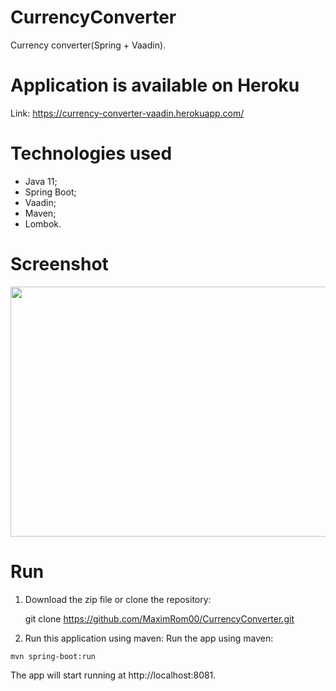 # CurrencyConverter
Currency converter(Spring + Vaadin).
# Application is available on Heroku
Link: https://currency-converter-vaadin.herokuapp.com/
# Technologies used
- Java 11;
- Spring Boot;
- Vaadin;
- Maven;
- Lombok.
# Screenshot
<p align="center">
 <img  src="https://user-images.githubusercontent.com/95149324/169706012-98ed585a-3c0d-4709-b8d0-1b6dfcc8937c.png" width="700" height="400">  </p> 

# Run 
                                                                                                                   
1. Download the zip file or clone the repository: 

   git clone https://github.com/MaximRom00/CurrencyConverter.git
 
2. Run this application using maven: Run the app using maven:
```
mvn spring-boot:run
```
The app will start running at http://localhost:8081.       
